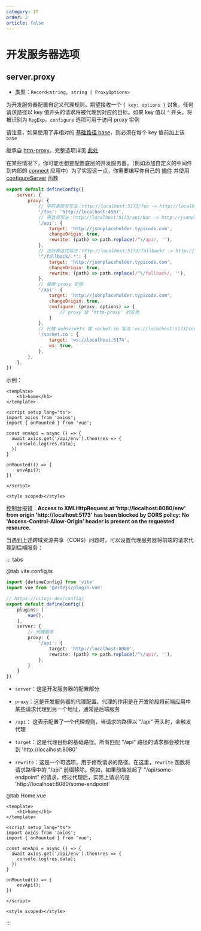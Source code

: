 ```yaml
---
category: IT
order: 3
article: false
---
```


# 开发服务器选项

## server.proxy

- 类型：`Record<string, string | ProxyOptions>`

为开发服务器配置自定义代理规则。期望接收一个 `{ key: options }` 对象。任何请求路径以 key 值开头的请求将被代理到对应的目标。如果 key 值以 `^` 开头，将被识别为 `RegExp`。`configure` 选项可用于访问 proxy 实例

请注意，如果使用了非相对的 [基础路径 base](#待更新)，则必须在每个 key 值前加上该 `base`

继承自 [http-proxy](https://github.com/http-party/node-http-proxy#options)。完整选项详见 [此处](https://github.com/vitejs/vite/blob/main/packages/vite/src/node/server/middlewares/proxy.ts#L12)

在某些情况下，你可能也想要配置底层的开发服务器。（例如添加自定义的中间件到内部的 [connect](https://github.com/senchalabs/connect) 应用中）为了实现这一点，你需要编写你自己的 [插件](#待更新) 并使用 [configureServer](#待更新) 函数

```js
export default defineConfig({
    server: {
        proxy: {
            // 字符串简写写法：http://localhost:5173/foo -> http://localhost:4567/foo
            '/foo': 'http://localhost:4567',
            // 带选项写法：http://localhost:5173/api/bar -> http://jsonplaceholder.typicode.com/bar
            '/api': {
                target: 'http://jsonplaceholder.typicode.com',
                changeOrigin: true,
                rewrite: (path) => path.replace(/^\/api/, ''),
            },
            // 正则表达式写法：http://localhost:5173/fallback/ -> http://jsonplaceholder.typicode.com/
            '^/fallback/.*': {
                target: 'http://jsonplaceholder.typicode.com',
                changeOrigin: true,
                rewrite: (path) => path.replace(/^\/fallback/, ''),
            },
            // 使用 proxy 实例
            '/api': {
                target: 'http://jsonplaceholder.typicode.com',
                changeOrigin: true,
                configure: (proxy, options) => {
                    // proxy 是 'http-proxy' 的实例
                }
            },
            // 代理 websockets 或 socket.io 写法：ws://localhost:5173/socket.io -> ws://localhost:5174/socket.io
            '/socket.io': {
                target: 'ws://localhost:5174',
                ws: true,
            },
        },
    },
})
```

示例：

```vue
<template>
    <h1>home</h1>
</template>

<script setup lang="ts">
import axios from 'axios';
import { onMounted } from 'vue';

const envApi = async () => {
  await axios.get('/api/env').then(res => {
    console.log(res.data);
  })
}

onMounted(() => {
    envApi();
})

</script>

<style scoped></style>
```

控制台报错：**Access to XMLHttpRequest at 'http://localhost:8080/env' from origin 'http://localhost:5173' has been blocked by CORS policy: No 'Access-Control-Allow-Origin' header is present on the requested resource.**

当遇到上述跨域资源共享（CORS）问题时，可以设置代理服务器将前端的请求代理到后端服务：

::: tabs

@tab vite.config.ts

```ts
import {defineConfig} from 'vite'
import vue from '@vitejs/plugin-vue'

// https://vitejs.dev/config/
export default defineConfig({
    plugins: [
        vue(),
    ],
    server: {
        // 代理服务
        proxy: {
            '/api': {
                target: 'http://localhost:8080',
                rewrite: (path) => path.replace(/^\/api/, ''),
            },
        }
    }
})
```

- `server`：这是开发服务器的配置部分

- `proxy`：这是开发服务器的代理配置。代理的作用是在开发阶段将前端应用中某些请求代理到另一个地址，通常是后端服务

- `/api`： 这表示配置了一个代理规则，当请求的路径以 "/api" 开头时，会触发代理

- `target`：这是代理目标的基础路径。所有匹配 "/api" 路径的请求都会被代理到 'http://localhost:8080'

- `rewrite`：这是一个可选项，用于修改请求的路径。在这里，`rewrite` 函数将请求路径中的 "/api" 前缀移除。例如，如果前端发起了 "/api/some-endpoint" 的请求，经过代理后，实际上请求的是 'http://localhost:8080/some-endpoint'

@tab Home.vue

```vue
<template>
    <h1>home</h1>
</template>

<script setup lang="ts">
import axios from 'axios';
import { onMounted } from 'vue';

const envApi = async () => {
  await axios.get('/api/env').then(res => {
    console.log(res.data);
  })
}

onMounted(() => {
    envApi();
})

</script>

<style scoped></style>
```

:::